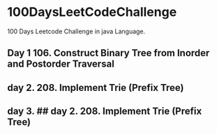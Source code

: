 # 100DaysLeetCodeChallenge
100 Days Leetcode Challenge in java Language.

## Day 1 106. Construct Binary Tree from Inorder and Postorder Traversal
## day 2. 208. Implement Trie (Prefix Tree)
## day 3. ## day 2. 208. Implement Trie (Prefix Tree)

